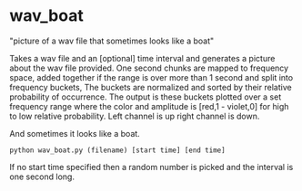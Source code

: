 # wav_boat
"picture of a wav file that sometimes looks like a boat"

Takes a wav file and an [optional] time interval and generates a picture about the
wav file provided.
One second chunks are mapped to frequency space, added together if the range is
over more than 1 second and split into frequency buckets,
The buckets are normalized and sorted by their relative probability of occurrence.
The output is these buckets plotted over a set frequency range where the color and
amplitude is [red,1 - violet,0] for high to low relative probability.
Left channel is up right channel is down.

And sometimes it looks like a boat.

```Shell
python wav_boat.py (filename) [start time] [end time]
```

If no start time specified then a random number is picked and the interval
is one second long.
